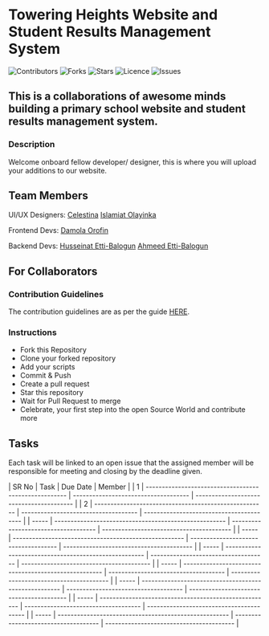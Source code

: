 # Towering Heights Website and Student Results Management System

![Contributors](https://img.shields.io/github/contributors/balotofi/toweringheights?style=plastic)
![Forks](https://img.shields.io/github/forks/balotofi/toweringheights)
![Stars](https://img.shields.io/github/stars/balotofi/toweringheights)
![Licence](https://img.shields.io/github/license/balotofi/toweringheights)
![Issues](https://img.shields.io/github/issues/balotofi/toweringheights)

## This is a collaborations of awesome minds building a primary school website and student results management system.

### Description

Welcome onboard fellow developer/ designer, this is where you will upload your additions to our website.


## Team Members

UI/UX Designers:
[Celestina](https://www.github.com/celestinaa)
[Islamiat Olayinka](https://www.github.com/islamiah)

Frontend Devs:
[Damola Orofin](https://www.github.com/meekunn)

Backend Devs:
[Husseinat Etti-Balogun](https://www.github.com/balotofi)
[Ahmeed Etti-Balogun](https://www.github.com/balofire)


## For Collaborators

### Contribution Guidelines

The contribution guidelines are as per the guide [HERE](https://github.com/balotofi/toweringheights/blob/main/CONTRIBUTING.md).

### Instructions

- Fork this Repository
- Clone your forked repository
- Add your scripts
- Commit & Push
- Create a pull request
- Star this repository
- Wait for Pull Request to merge
- Celebrate, your first step into the open Source World and contribute more  


## Tasks

Each task will be linked to an open issue that the assigned member will be responsible for meeting and closing by the deadline given.

| SR No | Task                                                  | Due Date                             | Member                                   |
| 1     | ----------------------------------------------------- | ------------------------------------ | ---------------------------------------- |
| 2     | ----------------------------------------------------- | ------------------------------------ | ---------------------------------------- |
| ----- | ----------------------------------------------------- | ------------------------------------ | ---------------------------------------- |
| ----- | ----------------------------------------------------- | ------------------------------------ | ---------------------------------------- |
| ----- | ----------------------------------------------------- | ------------------------------------ | ---------------------------------------- |
| ----- | ----------------------------------------------------- | ------------------------------------ | ---------------------------------------- |
| ----- | ----------------------------------------------------- | ------------------------------------ | ---------------------------------------- |
| ----- | ----------------------------------------------------- | ------------------------------------ | ---------------------------------------- |
| ----- | ----------------------------------------------------- | ------------------------------------ | ---------------------------------------- |
